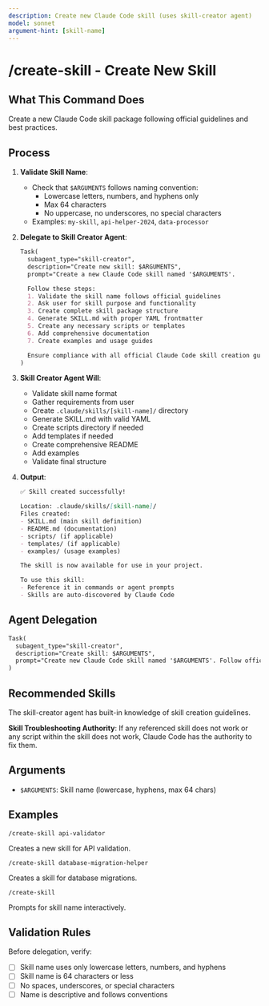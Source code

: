 ```yaml
---
description: Create new Claude Code skill (uses skill-creator agent)
model: sonnet
argument-hint: [skill-name]
---
```


# /create-skill - Create New Skill

## What This Command Does

Create a new Claude Code skill package following official guidelines and best practices.

## Process

1. **Validate Skill Name**:
   - Check that `$ARGUMENTS` follows naming convention:
     - Lowercase letters, numbers, and hyphens only
     - Max 64 characters
     - No uppercase, no underscores, no special characters
   - Examples: `my-skill`, `api-helper-2024`, `data-processor`

2. **Delegate to Skill Creator Agent**:

   ```markdown
   Task(
     subagent_type="skill-creator",
     description="Create new skill: $ARGUMENTS",
     prompt="Create a new Claude Code skill named '$ARGUMENTS'.

     Follow these steps:
     1. Validate the skill name follows official guidelines
     2. Ask user for skill purpose and functionality
     3. Create complete skill package structure
     4. Generate SKILL.md with proper YAML frontmatter
     5. Create any necessary scripts or templates
     6. Add comprehensive documentation
     7. Create examples and usage guides

     Ensure compliance with all official Claude Code skill creation guidelines."
   )
   ```

3. **Skill Creator Agent Will**:
   - Validate skill name format
   - Gather requirements from user
   - Create `.claude/skills/[skill-name]/` directory
   - Generate SKILL.md with valid YAML
   - Create scripts directory if needed
   - Add templates if needed
   - Create comprehensive README
   - Add examples
   - Validate final structure

4. **Output**:
   ```markdown
   ✅ Skill created successfully!

   Location: .claude/skills/[skill-name]/
   Files created:
   - SKILL.md (main skill definition)
   - README.md (documentation)
   - scripts/ (if applicable)
   - templates/ (if applicable)
   - examples/ (usage examples)

   The skill is now available for use in your project.

   To use this skill:
   - Reference it in commands or agent prompts
   - Skills are auto-discovered by Claude Code
   ```

## Agent Delegation

```markdown
Task(
  subagent_type="skill-creator",
  description="Create skill: $ARGUMENTS",
  prompt="Create new Claude Code skill named '$ARGUMENTS'. Follow official skill creation guidelines. Ask user for skill purpose and create complete package structure with SKILL.md, scripts, templates, and documentation."
)
```

## Recommended Skills

<!-- TODO: Add relevant skills from .claude/skills/ -->

The skill-creator agent has built-in knowledge of skill creation guidelines.

**Skill Troubleshooting Authority**: If any referenced skill does not work or any script within the skill does not work, Claude Code has the authority to fix them.

## Arguments

- `$ARGUMENTS`: Skill name (lowercase, hyphens, max 64 chars)

## Examples

```
/create-skill api-validator
```

Creates a new skill for API validation.

```
/create-skill database-migration-helper
```

Creates a skill for database migrations.

```
/create-skill
```

Prompts for skill name interactively.

## Validation Rules

Before delegation, verify:
- [ ] Skill name uses only lowercase letters, numbers, and hyphens
- [ ] Skill name is 64 characters or less
- [ ] No spaces, underscores, or special characters
- [ ] Name is descriptive and follows conventions
